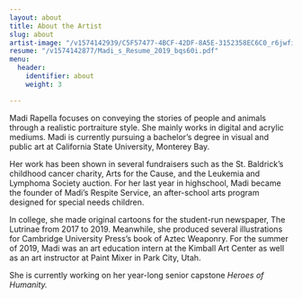 ```yaml
---
layout: about
title: About the Artist
slug: about
artist-image: "/v1574142939/C5F57477-4BCF-42DF-8A5E-3152358EC6C0_r6jwfi.jpg"
resume: "/v1574142877/Madi_s_Resume_2019_bqs60i.pdf"
menu:
  header:
    identifier: about
    weight: 3

---
```

Madi Rapella focuses on conveying the stories of people and animals through a realistic portraiture style. She mainly works in digital and acrylic mediums. Madi is currently pursuing a bachelor’s degree in visual and public art at California State University, Monterey Bay.

Her work has been shown in several fundraisers such as the St. Baldrick’s childhood cancer charity, Arts for the Cause, and the Leukemia and Lymphoma Society auction. For her last year in highschool, Madi became the founder of Madi’s Respite Service, an after-school arts program designed for special needs children.

In college, she made original cartoons for the student-run newspaper, The Lutrinae from 2017 to 2019. Meanwhile, she produced several illustrations for Cambridge University Press’s book of Aztec Weaponry. For the summer of 2019, Madi was an art education intern at the Kimball Art Center as well as an art instructor at Paint Mixer in Park City, Utah.

She is currently working on her year-long senior capstone _Heroes of Humanity._